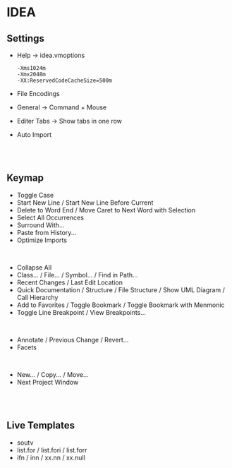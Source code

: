 # IDEA

## Settings

- Help ->  idea.vmoptions

  ```
  -Xms1024m
  -Xmx2048m
  -XX:ReservedCodeCacheSize=500m
  ```

- File Encodings

- General -> Command + Mouse

- Editer Tabs -> Show tabs in one row

- Auto Import

<br />

<br />

## Keymap

- Toggle Case
- Start New Line / Start New Line Before Current
- Delete to Word End / Move Caret to Next Word with Selection
- Select All Occurrences
- Surround With...
- Paste from History...
- Optimize Imports

<br />

- Collapse All
- Class... / File... / Symbol... / Find in Path...
- Recent Changes / Last Edit Location
- Quick Documentation / Structure / File Structure / Show UML Diagram / Call Hierarchy
- Add to Favorites / Toggle Bookmark  / Toggle Bookmark with Menmonic
- Toggle Line Breakpoint / View Breakpoints...

<br />

- Annotate / Previous Change / Revert...
- Facets

<br />

- New... / Copy... / Move...
- Next Project Window

<br />

<br />

## Live Templates

- soutv
- list.for / list.fori / list.forr
- ifn / inn / xx.nn / xx.null


